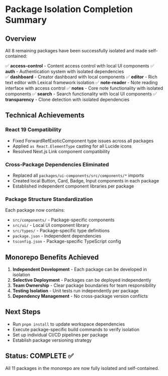 # Package Isolation Completion Summary

## Overview
All 8 remaining packages have been successfully isolated and made self-contained:

✅ **access-control** - Content access control with local UI components
✅ **auth** - Authentication system with isolated dependencies  
✅ **dashboard** - Creator dashboard with local components
✅ **editor** - Rich text editor with Lexical framework isolation
✅ **note-reader** - Note reading interface with access control
✅ **notes** - Core note functionality with isolated components
✅ **search** - Search functionality with local UI components
✅ **transparency** - Clone detection with isolated dependencies

## Technical Achievements

### React 19 Compatibility
- Fixed ForwardRefExoticComponent type issues across all packages
- Applied `as React.ElementType` casting for all Lucide icons
- Resolved Next.js Link component compatibility

### Cross-Package Dependencies Eliminated
- Replaced all `packages/ui-components/src/components/*` imports
- Created local Button, Card, Badge, Input components in each package
- Established independent component libraries per package

### Package Structure Standardization
Each package now contains:
- `src/components/` - Package-specific components
- `src/ui/` - Local UI component library
- `src/types/` - Package-specific type definitions
- `package.json` - Independent dependencies
- `tsconfig.json` - Package-specific TypeScript config

## Monorepo Benefits Achieved
1. **Independent Development** - Each package can be developed in isolation
2. **Selective Deployment** - Packages can be deployed independently
3. **Team Ownership** - Clear package boundaries for team responsibility
4. **Testing Isolation** - Unit tests run independently per package
5. **Dependency Management** - No cross-package version conflicts

## Next Steps
- Run `pnpm install` to update workspace dependencies
- Execute package-specific build commands to verify isolation
- Set up individual CI/CD pipelines per package
- Establish package versioning strategy

## Status: COMPLETE ✅
All 11 packages in the monorepo are now fully isolated and self-contained.
